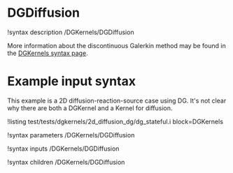 # DGDiffusion

!syntax description /DGKernels/DGDiffusion

More information about the discontinuous Galerkin method may be found in the
[DGKernels syntax page](/syntax/DGKernels/index.md).

# Example input syntax

This example is a 2D diffusion-reaction-source case using DG. It's not clear why there
are both a DGKernel and a Kernel for diffusion.

!listing test/tests/dgkernels/2d_diffusion_dg/dg_stateful.i block=DGKernels

!syntax parameters /DGKernels/DGDiffusion

!syntax inputs /DGKernels/DGDiffusion

!syntax children /DGKernels/DGDiffusion
